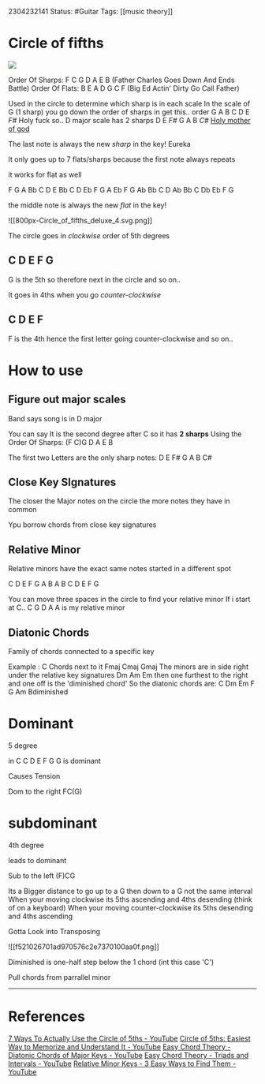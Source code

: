 
2304232141
	Status: #Guitar
		Tags: [[music theory]]


# Circle of fifths


<img src = 'https://miro.medium.com/v2/resize:fit:1100/format:webp/1*ihEohPybHu0ourZkFHba-Q.png'>

Order Of Sharps: F C G D A E B (Father Charles Goes Down And Ends Battle)
Order Of Flats: B E A D G C F (Big Ed Actin' Dirty Go Call Father) 

Used in the circle to determine which sharp is in each scale
In the scale of G (1 sharp) you go down the order of sharps in get this.. order
G A B C D E *F#*
Holy fuck so..
D major scale has 2 sharps
D E *F#* G A B *C#*
[Holy mother of god](https://www.youtube.com/watch?v=Myt9ybv0IaU)

The last note is always the new *sharp* in the key!
Eureka

It only goes up to 7 flats/sharps because the first note always repeats

it works for flat as well

F G A Bb C D E
Bb C D Eb F G A
Eb F G Ab Bb C D
Ab Bb C Db Eb F G

the middle note is always the new *flat* in the key!

![[800px-Circle_of_fifths_deluxe_4.svg.png]]

The circle goes in *clockwise* order of 5th degrees

## C D E F G

G is the 5th so therefore next in the circle and so on..



It goes in 4ths when you go *counter-clockwise*

## C D E F

F is the 4th hence the first letter going counter-clockwise and so on..

# How to use

## Figure out major scales

Band says song is in D major

You can say It is the second degree after C so it has 
**2 sharps**
Using the Order Of Sharps: (F C)G D A E B

The first two Letters are the only sharp notes: D E F# G A B C#

## Close Key SIgnatures

The closer the Major notes on the circle the more notes they have in common

Ypu borrow chords from close key signatures

## Relative Minor

Relative minors have the exact same notes started in a different spot

C D E F G A B 
A B C D E F G

You can move three spaces in the circle to find your relative minor
If i start at C..
C G D A
A is my relative minor

## Diatonic Chords

Family of chords connected to a specific key

Example : C
Chords next to it
Fmaj Cmaj Gmaj
The minors are in side right under the relative key signatures 
Dm Am Em then one furthest to the right and one off is the 'diminished chord'
So the diatonic chords are:
C Dm Em F G Am Bdiminished

# Dominant
5 degree

in C
C D E F G
G is dominant

Causes Tension 

Dom to the right   FC(G)
# subdominant

4th degree

leads to dominant

Sub to the left   (F)CG



Its a Bigger distance to go up to a G then down to a G
not the same interval
When your moving clockwise its 5ths ascending and 4ths desending (think of on a keyboard)
When your moving counter-clockwise its 5ths desending and 4ths ascending

Gotta Look into Transposing


![[f521026701ad970576c2e7370100aa0f.png]]

Diminished is one-half step below the 1 chord (int this case 'C')

Pull chords from parrallel minor


---
# References
[7 Ways To Actually Use the Circle of 5ths - YouTube](https://youtu.be/4WxDZ-wSXLY)
[Circle of 5ths: Easiest Way to Memorize and Understand It - YouTube](https://youtu.be/sWAaJF9Wk0w)
[Easy Chord Theory - Diatonic Chords of Major Keys - YouTube](https://www.youtube.com/watch?v=HmvachZokyg&t=0s)
[Easy Chord Theory - Triads and Intervals - YouTube](https://www.youtube.com/watch?v=VswUA38pFxc&t=0s)
[Relative Minor Keys - 3 Easy Ways to Find Them - YouTube](https://www.youtube.com/watch?v=KC6fpN5jhZc&t=0s)
